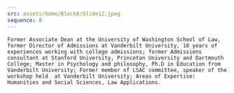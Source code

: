 ```yaml
---
src: assets/home/Block6/Slide12.jpeg
sequence: 8
---
```

 <p class="text-black text-justify">
 	
 	Former Associate Dean at the University of Washington School of Law, former Director of Admissions at Vanderbilt University, 18 years of experiences working with college admissions; former Admissions consultant at Stanford University, Princeton University and Dartmouth College; Master in Psychology and philosophy, Ph.D in Education from Vanderbilt University; Former member of LSAC committee, speaker of the workshop held  at Vanderbilt University; Areas of Expertise: Humanities and Social Sciences, Law Applications.  


 </p>